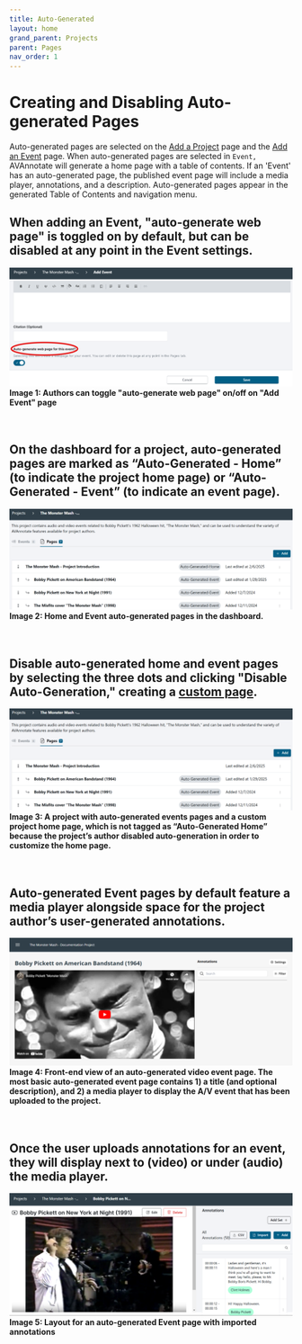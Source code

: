 ```yaml
---
title: Auto-Generated
layout: home
grand_parent: Projects
parent: Pages
nav_order: 1
---
```

# Creating and Disabling Auto-generated Pages 
Auto-generated pages are selected on the [Add a Project](https://avannotate.github.io/documentation/pages/creating_projects/) page and the [Add an Event](https://avannotate.github.io/documentation/pages/events/) page. When auto-generated pages are selected in `Event,` AVAnnotate will generate a home page with a table of contents. If an 'Event' has an auto-generated page, the published event page will include a media player, annotations, and a description. Auto-generated pages appear in the generated Table of Contents and navigation menu. 

## When adding an Event, "auto-generate web page" is toggled on by default, but can be disabled at any point in the Event settings.
![Image 1: Auto-generate web page is toggled on by default, but can be disabled at any point](../assets/autoimage1.png)
**Image 1: Authors can toggle "auto-generate web page" on/off on "Add Event" page**
<br>
<br>
<br>

## On the dashboard for a project, auto-generated pages are marked as “Auto-Generated - Home” (to indicate the project home page) or “Auto-Generated - Event” (to indicate an event page).<br>
![Image 2: Home and Event auto-generated pages in the dashboard.](../assets/autoimage2.png)
**Image 2: Home and Event auto-generated pages in the dashboard.**
<br>
<br>
<br>

## Disable auto-generated home and event pages by selecting the three dots and clicking "Disable Auto-Generation," creating a [custom page](https://avannotate.github.io/documentation/pages/custom/).<br>
![Image 3: ](../assets/autoimage3.png) 
**Image 3: A project with auto-generated events pages and a custom project home page, which is not tagged as “Auto-Generated Home” because the project’s author disabled auto-generation in order to customize the home page.**
<br>
<br>
<br>

## Auto-generated Event pages by default feature a media player alongside space for the project author’s user-generated annotations.<br> 
![Image 4](../assets/autoimage4.png)
**Image 4: Front-end view of an auto-generated video event page. The most basic auto-generated event page contains 1) a title (and optional description), and 2) a media player to display the A/V event that has been uploaded to the project.** 
<br>
<br>
<br>

## Once the user uploads annotations for an event, they will display next to (video) or under (audio) the media player.<br>
![Image 5](../assets/autoimage5.png)
**Image 5: Layout for an auto-generated Event page with imported annotations**
<br>
<br>
<br>



